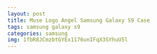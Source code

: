 ```yaml
---
layout: post
title: Muse Logo Angel Samsung Galaxy S9 Case
tags: samsung galaxy s9
categories: samsung
img: 1fbR8JCmzbtGYEx1176unIFqX3SYhuU5l
---
```

